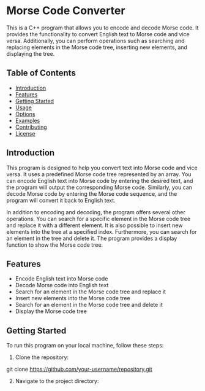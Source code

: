 # Morse Code Converter

This is a C++ program that allows you to encode and decode Morse code. It provides the functionality to convert English text to Morse code and vice versa. Additionally, you can perform operations such as searching and replacing elements in the Morse code tree, inserting new elements, and displaying the tree.

## Table of Contents

- [Introduction](#introduction)
- [Features](#features)
- [Getting Started](#getting-started)
- [Usage](#usage)
- [Options](#options)
- [Examples](#examples)
- [Contributing](#contributing)
- [License](#license)

## Introduction

This program is designed to help you convert text into Morse code and vice versa. It uses a predefined Morse code tree represented by an array. You can encode English text into Morse code by entering the desired text, and the program will output the corresponding Morse code. Similarly, you can decode Morse code by entering the Morse code sequence, and the program will convert it back to English text.

In addition to encoding and decoding, the program offers several other operations. You can search for a specific element in the Morse code tree and replace it with a different element. It is also possible to insert new elements into the tree at a specified index. Furthermore, you can search for an element in the tree and delete it. The program provides a display function to show the Morse code tree.

## Features

- Encode English text into Morse code
- Decode Morse code into English text
- Search for an element in the Morse code tree and replace it
- Insert new elements into the Morse code tree
- Search for an element in the Morse code tree and delete it
- Display the Morse code tree

## Getting Started

To run this program on your local machine, follow these steps:

1. Clone the repository:

git clone https://github.com/your-username/repository.git

2. Navigate to the project directory:

